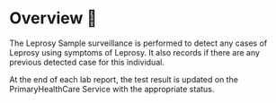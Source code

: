 # Overview 📝

The Leprosy Sample surveillance is performed to detect any cases of Leprosy using symptoms of Leprosy. It also records if there are any previous detected case for this individual. 

At the end of each lab report, the test result is updated on the PrimaryHealthCare Service with the appropriate status.
